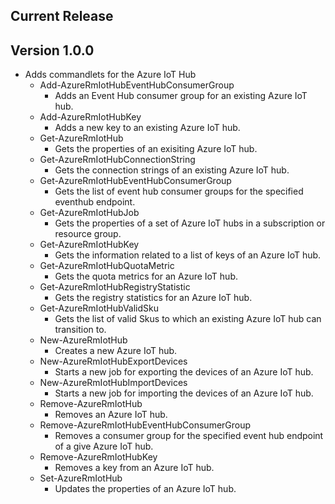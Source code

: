 ﻿<!--
    Please leave this section at the top of the change log.

    Changes for the current release should go under the section titled "Current Release", and should adhere to the following format:

    ## Current Release
    * Overview of change #1
        - Additional information about change #1
    * Overview of change #2
        - Additional information about change #2
        - Additional information about change #2
    * Overview of change #3
    * Overview of change #4
        - Additional information about change #4

    ## YYYY.MM.DD - Version X.Y.Z (Previous Release)
    * Overview of change #1
        - Additional information about change #1
-->
## Current Release

## Version 1.0.0
* Adds commandlets for the Azure IoT Hub 
    - Add-AzureRmIotHubEventHubConsumerGroup
        - Adds an Event Hub consumer group for an existing Azure IoT hub.
    - Add-AzureRmIotHubKey
        - Adds a new key to an existing Azure IoT hub.
    - Get-AzureRmIotHub
        - Gets the properties of an exisiting Azure IoT hub.
    - Get-AzureRmIotHubConnectionString
        - Gets the connection strings of an existing Azure IoT hub.
    - Get-AzureRmIotHubEventHubConsumerGroup
        - Gets the list of event hub consumer groups for the specified eventhub endpoint.
    - Get-AzureRmIotHubJob
        - Gets the properties of a set of Azure IoT hubs in a subscription or resource group.
    - Get-AzureRmIotHubKey
        - Gets the information related to a list of keys of an Azure IoT hub.
    - Get-AzureRmIotHubQuotaMetric
        - Gets the quota metrics for an Azure IoT hub.
    - Get-AzureRmIotHubRegistryStatistic
        - Gets the registry statistics for an Azure IoT hub.
    - Get-AzureRmIotHubValidSku
        - Gets the list of valid Skus to which an existing Azure IoT hub can transition to.
    - New-AzureRmIotHub
        - Creates a new Azure IoT hub.
    - New-AzureRmIotHubExportDevices
        - Starts a new job for exporting the devices of an Azure IoT hub.
    - New-AzureRmIotHubImportDevices
        - Starts a new job for importing the devices of an Azure IoT hub.
    - Remove-AzureRmIotHub
        - Removes an Azure IoT hub.
    - Remove-AzureRmIotHubEventHubConsumerGroup
        - Removes a consumer group for the specified event hub endpoint of a give Azure IoT hub.
    - Remove-AzureRmIotHubKey
        - Removes a key from an Azure IoT hub.
    - Set-AzureRmIotHub
        - Updates the properties of an Azure IoT hub.
